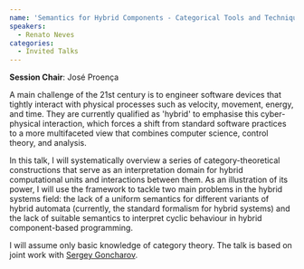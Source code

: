 ```yaml
---
name: 'Semantics for Hybrid Components - Categorical Tools and Techniques'
speakers:
  - Renato Neves
categories:
  - Invited Talks
---
```


**Session Chair**: José Proença

A main challenge of the 21st century is to engineer software devices that
tightly interact with physical processes such as velocity, movement, energy,
and time. They are currently qualified as 'hybrid' to emphasise this
cyber-physical interaction, which forces a shift from standard software
practices to a more multifaceted view that combines computer science, control
theory, and analysis.

In this talk, I will systematically overview a series of category-theoretical
constructions that serve as an interpretation domain for hybrid computational
units and interactions between them. As an illustration of its power, I will
use the framework to tackle two main problems in the hybrid systems field: the
lack of a uniform semantics for different variants of hybrid automata
(currently, the standard formalism for hybrid systems) and the lack of suitable
semantics to interpret cyclic behaviour in hybrid component-based programming.

I will assume only basic knowledge of category theory.  The talk is based on
joint work with [Sergey Goncharov](https://www8.cs.fau.de/people/sergey-goncharov/).
